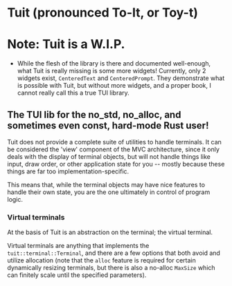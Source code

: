 # Tuit (pronounced To-It, or Toy-t)

# Note: Tuit is a W.I.P.

- While the flesh of the library is there and documented well-enough, what Tuit is really
  missing is some more widgets! Currently, only 2 widgets exist, `CenteredText` and
  `CenteredPrompt`. They demonstrate what is possible with Tuit, but without more widgets,
  and a proper book, I cannot really call this a true TUI library.

## The TUI lib for the no_std, no_alloc, and sometimes even const, hard-mode Rust user!

Tuit does not provide a complete suite of utilities to handle terminals. It can be
considered the 'view' component of the MVC architecture, since it only deals with the
display of terminal objects, but will not handle things like input, draw order, or other
application state for you -- mostly because these things are far too
implementation-specific.

This means that, while the terminal objects may have nice features to handle their own
state, you are the one ultimately in control of program logic.

### Virtual terminals

At the basis of Tuit is an abstraction on the terminal; the virtual terminal.

Virtual terminals are anything that implements the `tuit::terminal::Terminal`, and there
are
a few options that both avoid and utilize allocation (note that the `alloc` feature is
required for
certain dynamically resizing terminals, but there is also a no-alloc `MaxSize` which can
finitely scale until
the specified parameters).

